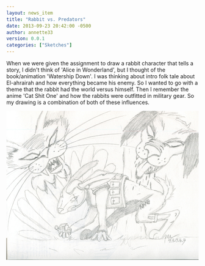 ```yaml
---
layout: news_item
title: "Rabbit vs. Predators"
date: 2013-09-23 20:42:00 -0500
author: annette33
version: 0.0.1
categories: ["Sketches"]
---
```


When we were given the assignment to draw a rabbit character that tells a story, I didn't think of 'Alice in Wonderland', but I thought of the book/animation 'Watership Down'. I was thinking about intro folk tale about El-ahrairah and how everything became his enemy. So I wanted to go with a theme that the rabbit had the world versus himself. Then I remember the anime 'Cat Shit One' and how the rabbits were outfitted in military gear. So my drawing is a combination of both of these influences.

![Rabbit2](/img/Rabbit2.jpg)